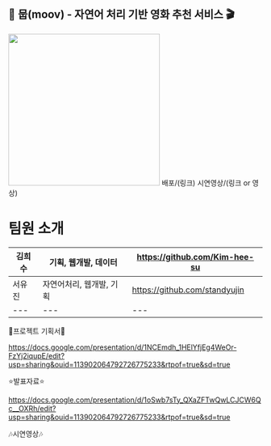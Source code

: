 ## 🎥 뭅(moov) - 자연어 처리 기반 영화 추천 서비스 🎬
<img src='https://github.com/user-attachments/assets/539b5139-3e21-4d01-a9f4-e75799a6aee3' width=300px></img>
배포/(링크)
시연영상/(링크 or 영상)

# 팀원 소개
| 김희수 | 기획, 웹개발, 데이터 | https://github.com/Kim-hee-su |
|---|---|---|
| 서유진 | 자연어처리, 웹개발, 기획 | https://github.com/standyujin |
|---|---|---|

🍿프로젝트 기획서🍿

https://docs.google.com/presentation/d/1NCEmdh_1HElYfjEg4WeOr-FzYj2iqupE/edit?usp=sharing&ouid=113902064792726775233&rtpof=true&sd=true



⭐발표자료⭐

https://docs.google.com/presentation/d/1oSwb7sTy_QXaZFTwQwLCJCW6Qc__OXRh/edit?usp=sharing&ouid=113902064792726775233&rtpof=true&sd=true



🎶시연영상🎶
